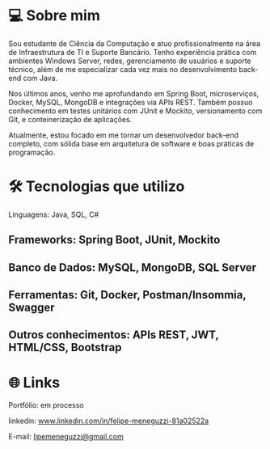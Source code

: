 # 💻 Sobre mim
Sou estudante de Ciência da Computação e atuo profissionalmente na área de Infraestrutura de TI e Suporte Bancário. Tenho experiência prática com ambientes Windows Server, redes, gerenciamento de usuários e suporte técnico, além de me especializar cada vez mais no desenvolvimento back-end com Java.

Nos últimos anos, venho me aprofundando em Spring Boot, microserviços, Docker, MySQL, MongoDB e integrações via APIs REST. Também possuo conhecimento em testes unitários com JUnit e Mockito, versionamento com Git, e conteinerização de aplicações.

Atualmente, estou focado em me tornar um desenvolvedor back-end completo, com sólida base em arquitetura de software e boas práticas de programação.

# 🛠️ Tecnologias que utilizo
Linguagens: Java, SQL, C#

## Frameworks: Spring Boot, JUnit, Mockito

## Banco de Dados: MySQL, MongoDB, SQL Server

## Ferramentas: Git, Docker, Postman/Insommia, Swagger

## Outros conhecimentos: APIs REST, JWT, HTML/CSS, Bootstrap

# 🌐 Links
Portfólio: em processo

linkedin: www.linkedin.com/in/felipe-meneguzzi-81a02522a

E-mail: lipemeneguzzi@gmail.com
